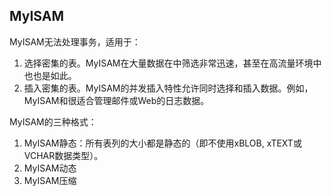 ## MyISAM ##

MyISAM无法处理事务，适用于：

  1. 选择密集的表。MyISAM在大量数据在中筛选非常迅速，甚至在高流量环境中也也是如此。
  1. 插入密集的表。MyISAM的并发插入特性允许同时选择和插入数据。例如，MyISAM和很适合管理邮件或Web的日志数据。

MyISAM的三种格式：

  1. MyISAM静态：所有表列的大小都是静态的（即不使用xBLOB, xTEXT或VCHAR数据类型）。
  1. MyISAM动态
  1. MyISAM压缩